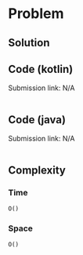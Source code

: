 # Problem
## Solution
## Code (kotlin)
Submission link: N/A
```kotlin
```
## Code (java)
Submission link: N/A
```java
```
## Complexity
### Time
`O()`
### Space
`O()`
